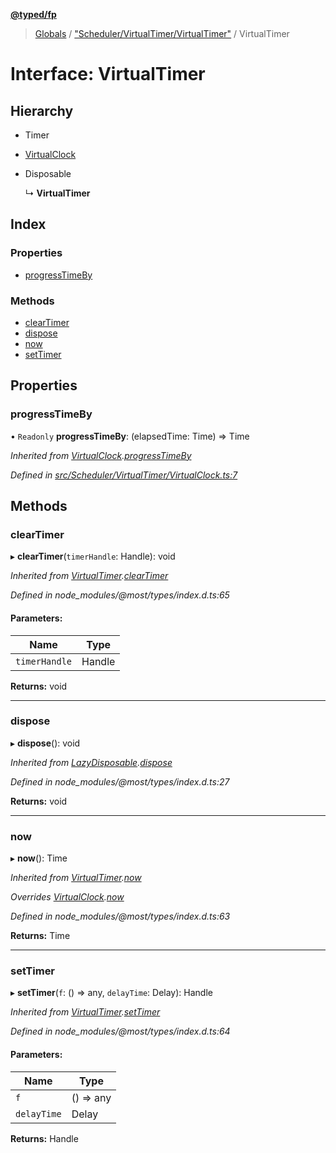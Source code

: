 **[@typed/fp](../README.md)**

> [Globals](../globals.md) / ["Scheduler/VirtualTimer/VirtualTimer"](../modules/_scheduler_virtualtimer_virtualtimer_.md) / VirtualTimer

# Interface: VirtualTimer

## Hierarchy

* Timer

* [VirtualClock](_scheduler_virtualtimer_virtualclock_.virtualclock.md)

* Disposable

  ↳ **VirtualTimer**

## Index

### Properties

* [progressTimeBy](_scheduler_virtualtimer_virtualtimer_.virtualtimer.md#progresstimeby)

### Methods

* [clearTimer](_scheduler_virtualtimer_virtualtimer_.virtualtimer.md#cleartimer)
* [dispose](_scheduler_virtualtimer_virtualtimer_.virtualtimer.md#dispose)
* [now](_scheduler_virtualtimer_virtualtimer_.virtualtimer.md#now)
* [setTimer](_scheduler_virtualtimer_virtualtimer_.virtualtimer.md#settimer)

## Properties

### progressTimeBy

• `Readonly` **progressTimeBy**: (elapsedTime: Time) => Time

*Inherited from [VirtualClock](_scheduler_virtualtimer_virtualclock_.virtualclock.md).[progressTimeBy](_scheduler_virtualtimer_virtualclock_.virtualclock.md#progresstimeby)*

*Defined in [src/Scheduler/VirtualTimer/VirtualClock.ts:7](https://github.com/TylorS/typed-fp/blob/f27ba3e/src/Scheduler/VirtualTimer/VirtualClock.ts#L7)*

## Methods

### clearTimer

▸ **clearTimer**(`timerHandle`: Handle): void

*Inherited from [VirtualTimer](_scheduler_virtualtimer_virtualtimer_.virtualtimer.md).[clearTimer](_scheduler_virtualtimer_virtualtimer_.virtualtimer.md#cleartimer)*

*Defined in node_modules/@most/types/index.d.ts:65*

#### Parameters:

Name | Type |
------ | ------ |
`timerHandle` | Handle |

**Returns:** void

___

### dispose

▸ **dispose**(): void

*Inherited from [LazyDisposable](_disposable_exports_.lazydisposable.md).[dispose](_disposable_exports_.lazydisposable.md#dispose)*

*Defined in node_modules/@most/types/index.d.ts:27*

**Returns:** void

___

### now

▸ **now**(): Time

*Inherited from [VirtualTimer](_scheduler_virtualtimer_virtualtimer_.virtualtimer.md).[now](_scheduler_virtualtimer_virtualtimer_.virtualtimer.md#now)*

*Overrides [VirtualClock](_scheduler_virtualtimer_virtualclock_.virtualclock.md).[now](_scheduler_virtualtimer_virtualclock_.virtualclock.md#now)*

*Defined in node_modules/@most/types/index.d.ts:63*

**Returns:** Time

___

### setTimer

▸ **setTimer**(`f`: () => any, `delayTime`: Delay): Handle

*Inherited from [VirtualTimer](_scheduler_virtualtimer_virtualtimer_.virtualtimer.md).[setTimer](_scheduler_virtualtimer_virtualtimer_.virtualtimer.md#settimer)*

*Defined in node_modules/@most/types/index.d.ts:64*

#### Parameters:

Name | Type |
------ | ------ |
`f` | () => any |
`delayTime` | Delay |

**Returns:** Handle

